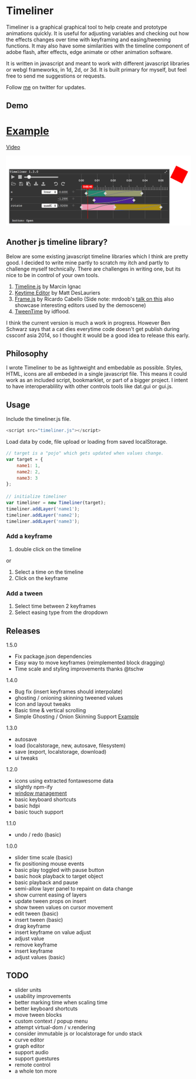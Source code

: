 # Timeliner

Timeliner is a graphical graphical tool to help create and prototype animations quickly. It is useful for adjusting variables and checking out how the effects changes over time with keyframing and easing/tweening functions. It may also have some similarities with the timeline component of adobe flash, after effects, edge animate or other animation software.

It is written in javascript and meant to work with different javascript libraries or webgl frameworks, in 1d, 2d, or 3d. It is built primary for myself, but feel free to send me suggestions or requests.

Follow [me](https://twitter.com/blurspline) on twitter for updates.

## Demo

# [Example](http://zz85.github.io/timeliner/test.html)

[Video](https://plus.google.com/117614030945250277079/posts/BiWe8Z7nHdk?pid=6086039289973564578&oid=117614030945250277079)

![screenshot](screenshot.png)

## Another js timeline library?

Below are some existing javascript timeline libraries which I think are pretty good. I decided to write mine partly to scratch my itch and partly to challenge myself technically. There are challenges in writing one, but its nice to be in control of your own tools.

1. [Timeline.js](https://github.com/vorg/timeline.js) by Marcin Ignac
2. [Keytime Editor](https://github.com/mattdesl/keytime-editor/) by Matt DesLauriers
3. [Frame.js](https://github.com/mrdoob/frame.js/) by Ricardo Cabello
(Side note: mrdoob's [talk on this](http://2013.jsconf.asia/blog/2013/11/8/jsconfasia-2013-mrdoob-ricardo-cabello-framejs) also showcase interesting editors used by the demoscene)
4. [TweenTime](https://github.com/idflood/TweenTime/) by idflood.

I think the current version is much a work in progress. However Ben Schwarz says that a cat dies everytime code doesn't get publish during cssconf asia 2014, so I thought it would be a good idea to release this early.

## Philosophy

I wrote Timeliner to be as lightweight and embedable as possible. Styles, HTML, icons are all embeded in a single javascript file. This means it could work as an included script, bookmarklet, or part of a bigger project. I intent to have interoperablility with other controls tools like dat.gui or gui.js.

## Usage

Include the timeliner.js file.

```js
<script src="timeliner.js"></script>
```

Load data by code, file upload or loading from saved localStorage.

```js
// target is a "pojo" which gets updated when values change.
var target = {
	name1: 1,
	name2: 2,
	name3: 3
};

// initialize timeliner
var timeliner = new Timeliner(target);
timeliner.addLayer('name1');
timeliner.addLayer('name2');
timeliner.addLayer('name3');
```

### Add a keyframe

1. double click on the timeline

or

1. Select a time on the timeline
2. Click on the keyframe

### Add a tween
1. Select time between 2 keyframes
2. Select easing type from the dropdown

## Releases

1.5.0
- Fix package.json dependencies
- Easy way to move keyframes (reimplemented block dragging)
- Time scale and styling improvements thanks @tschw

1.4.0
- Bug fix (insert keyframes should interpolate)
- ghosting / onioning skinning tweened values
- Icon and layout tweaks
- Basic time & vertical scrolling
- Simple Ghosting / Onion Skinning Support [Example](http://zz85.github.io/timeliner/test_ghosts.html)

1.3.0
- autosave
- load (localstorage, new, autosave, filesystem)
- save (export, localstorage, download)
- ui tweaks

1.2.0
- icons using extracted fontawesome data
- slightly npm-ify
- [window management](http://codepen.io/zz85/pen/gbOoVP)
- basic keyboard shortcuts
- basic hdpi
- basic touch support

1.1.0
- undo / redo (basic)

1.0.0
- slider time scale (basic)
- fix positioning mouse events
- basic play toggled with pause button
- basic hook playback to target object
- basic playback and pause
- semi-allow layer panel to repaint on data change
- show current easing of layers
- update tween props on insert
- show tween values on cursor movement
- edit tween (basic)
- insert tween (basic)
- drag keyframe
- insert keyframe on value adjust
- adjust value
- remove keyframe
- insert keyframe
- adjust values (basic)

## TODO
- slider units
- usability improvements
- better marking time when scaling time
- better keyboard shortcuts
- move tween blocks
- custom context / popup menu
- attempt virtual-dom / v.rendering
- consider immutable js or localstorage for undo stack
- curve editor
- graph editor
- support audio
- support guestures
- remote control
- a whole ton more